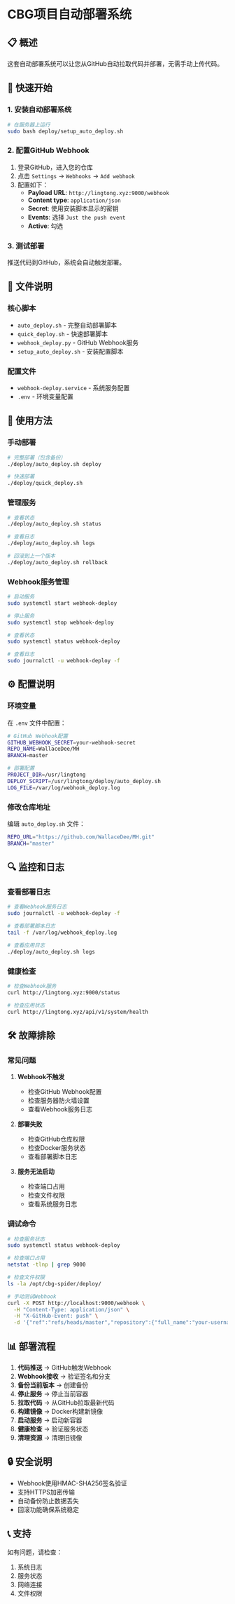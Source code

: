 # CBG项目自动部署系统

## 📋 概述

这套自动部署系统可以让您从GitHub自动拉取代码并部署，无需手动上传代码。

## 🚀 快速开始

### 1. 安装自动部署系统

```bash
# 在服务器上运行
sudo bash deploy/setup_auto_deploy.sh
```

### 2. 配置GitHub Webhook

1. 登录GitHub，进入您的仓库
2. 点击 `Settings` -> `Webhooks` -> `Add webhook`
3. 配置如下：
   - **Payload URL**: `http://lingtong.xyz:9000/webhook`
   - **Content type**: `application/json`
   - **Secret**: 使用安装脚本显示的密钥
   - **Events**: 选择 `Just the push event`
   - **Active**: 勾选

### 3. 测试部署

推送代码到GitHub，系统会自动触发部署。

## 📁 文件说明

### 核心脚本

- `auto_deploy.sh` - 完整自动部署脚本
- `quick_deploy.sh` - 快速部署脚本
- `webhook_deploy.py` - GitHub Webhook服务
- `setup_auto_deploy.sh` - 安装配置脚本

### 配置文件

- `webhook-deploy.service` - 系统服务配置
- `.env` - 环境变量配置

## 🔧 使用方法

### 手动部署

```bash
# 完整部署（包含备份）
./deploy/auto_deploy.sh deploy

# 快速部署
./deploy/quick_deploy.sh
```

### 管理服务

```bash
# 查看状态
./deploy/auto_deploy.sh status

# 查看日志
./deploy/auto_deploy.sh logs

# 回滚到上一个版本
./deploy/auto_deploy.sh rollback
```

### Webhook服务管理

```bash
# 启动服务
sudo systemctl start webhook-deploy

# 停止服务
sudo systemctl stop webhook-deploy

# 查看状态
sudo systemctl status webhook-deploy

# 查看日志
sudo journalctl -u webhook-deploy -f
```

## ⚙️ 配置说明

### 环境变量

在 `.env` 文件中配置：

```bash
# GitHub Webhook配置
GITHUB_WEBHOOK_SECRET=your-webhook-secret
REPO_NAME=WallaceDee/MH
BRANCH=master

# 部署配置
PROJECT_DIR=/usr/lingtong
DEPLOY_SCRIPT=/usr/lingtong/deploy/auto_deploy.sh
LOG_FILE=/var/log/webhook_deploy.log
```

### 修改仓库地址

编辑 `auto_deploy.sh` 文件：

```bash
REPO_URL="https://github.com/WallaceDee/MH.git"
BRANCH="master"
```

## 🔍 监控和日志

### 查看部署日志

```bash
# 查看Webhook服务日志
sudo journalctl -u webhook-deploy -f

# 查看部署脚本日志
tail -f /var/log/webhook_deploy.log

# 查看应用日志
./deploy/auto_deploy.sh logs
```

### 健康检查

```bash
# 检查Webhook服务
curl http://lingtong.xyz:9000/status

# 检查应用状态
curl http://lingtong.xyz/api/v1/system/health
```

## 🛠️ 故障排除

### 常见问题

1. **Webhook不触发**
   - 检查GitHub Webhook配置
   - 检查服务器防火墙设置
   - 查看Webhook服务日志

2. **部署失败**
   - 检查GitHub仓库权限
   - 检查Docker服务状态
   - 查看部署脚本日志

3. **服务无法启动**
   - 检查端口占用
   - 检查文件权限
   - 查看系统服务日志

### 调试命令

```bash
# 检查服务状态
sudo systemctl status webhook-deploy

# 检查端口占用
netstat -tlnp | grep 9000

# 检查文件权限
ls -la /opt/cbg-spider/deploy/

# 手动测试Webhook
curl -X POST http://localhost:9000/webhook \
  -H "Content-Type: application/json" \
  -H "X-GitHub-Event: push" \
  -d '{"ref":"refs/heads/master","repository":{"full_name":"your-username/MH"}}'
```

## 📊 部署流程

1. **代码推送** → GitHub触发Webhook
2. **Webhook接收** → 验证签名和分支
3. **备份当前版本** → 创建备份
4. **停止服务** → 停止当前容器
5. **拉取代码** → 从GitHub拉取最新代码
6. **构建镜像** → Docker构建新镜像
7. **启动服务** → 启动新容器
8. **健康检查** → 验证服务状态
9. **清理资源** → 清理旧镜像

## 🔒 安全说明

- Webhook使用HMAC-SHA256签名验证
- 支持HTTPS加密传输
- 自动备份防止数据丢失
- 回滚功能确保系统稳定

## 📞 支持

如有问题，请检查：
1. 系统日志
2. 服务状态
3. 网络连接
4. 文件权限
